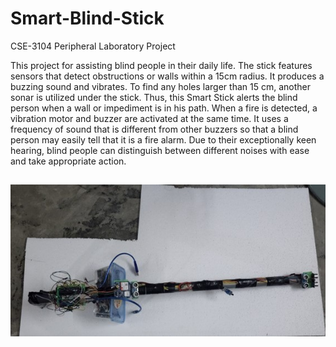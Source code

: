 # Smart-Blind-Stick
CSE-3104 Peripheral Laboratory Project

This project for assisting blind people in their daily life.
The stick features sensors that detect obstructions or walls within a 15cm radius. 
It produces a buzzing sound and vibrates. To find any holes larger than 15 cm, another sonar is utilized under the stick. Thus, this Smart Stick alerts the blind person when a wall or impediment is in his path.
When a fire is detected, a vibration motor and buzzer are activated at the same time. It uses a frequency of sound that is different from other buzzers so that a blind person may easily tell that it is a fire alarm. Due to their exceptionally keen hearing, blind people can distinguish between different noises with ease and take appropriate action.

##
<p align="left">
<img width="600" src="photo/Picture1.jpg" />
